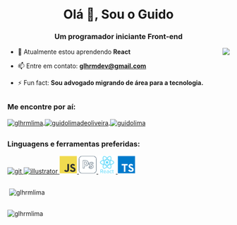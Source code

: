 <h1 align="center">Olá 👋, Sou o Guido</h1>
<h3 align="center">Um programador iniciante Front-end</h3>

<img align="right" height="150" src="https://i.postimg.cc/T3jRbb3N/IMG-5257-crop.jpg"  />

- 🌱 Atualmente estou aprendendo **React**

- 📫 Entre em contato: **glhrmdev@gmail.com**

- ⚡ Fun fact: **Sou advogado migrando de área para a tecnologia.**

##

<h3 align="left">Me encontre por aí:</h3>
<p align="left">
<a href="https://linkedin.com/in/glhrmlima" target="blank"><img align="center" src="https://raw.githubusercontent.com/rahuldkjain/github-profile-readme-generator/master/src/images/icons/Social/linked-in-alt.svg" alt="glhrmlima" height="30" width="40" /> </a>
<a href="https://instagram.com/guidolimadeoliveira" target="blank"><img align="center" src="https://raw.githubusercontent.com/rahuldkjain/github-profile-readme-generator/master/src/images/icons/Social/instagram.svg" alt="guidolimadeoliveira" height="30" width="40" /> </a>
<a href="https://www.behance.net/guidolima" target="blank"><img align="center" src="https://raw.githubusercontent.com/rahuldkjain/github-profile-readme-generator/master/src/images/icons/Social/behance.svg" alt="guidolima" height="30" width="40" /> </a>
</p>

##

<h3 align="left">Linguagens e ferramentas preferidas:</h3>
<p align="left"> <a href="https://git-scm.com/" target="_blank" rel="noreferrer"> <img src="https://www.vectorlogo.zone/logos/git-scm/git-scm-icon.svg" alt="git" width="40" height="40"/>  </a> <a href="https://www.adobe.com/in/products/illustrator.html" target="_blank" rel="noreferrer"> <img src="https://www.vectorlogo.zone/logos/adobe_illustrator/adobe_illustrator-icon.svg" alt="illustrator" width="40" height="40"/>  </a> <a href="https://developer.mozilla.org/en-US/docs/Web/JavaScript" target="_blank" rel="noreferrer"> <img src="https://raw.githubusercontent.com/devicons/devicon/master/icons/javascript/javascript-original.svg" alt="javascript" width="40" height="40"/>  </a> <a href="https://www.photoshop.com/en" target="_blank" rel="noreferrer"> <img src="https://raw.githubusercontent.com/devicons/devicon/master/icons/photoshop/photoshop-line.svg" alt="photoshop" width="40" height="40"/>  </a> <a href="https://reactjs.org/" target="_blank" rel="noreferrer"> <img src="https://raw.githubusercontent.com/devicons/devicon/master/icons/react/react-original-wordmark.svg" alt="react" width="40" height="40"/>  </a> <a href="https://www.typescriptlang.org/" target="_blank" rel="noreferrer"> <img src="https://raw.githubusercontent.com/devicons/devicon/master/icons/typescript/typescript-original.svg" alt="typescript" width="40" height="40"/> 
 </a> </p>

##

<p>&nbsp;<img align="center" src="https://github-readme-stats.vercel.app/api?username=glhrmlima&show_icons=true&locale=en" alt="glhrmlima" /></p>

##

<p><img align="center" src="https://github-readme-streak-stats.herokuapp.com/?user=glhrmlima&" alt="glhrmlima" /></p>

##
